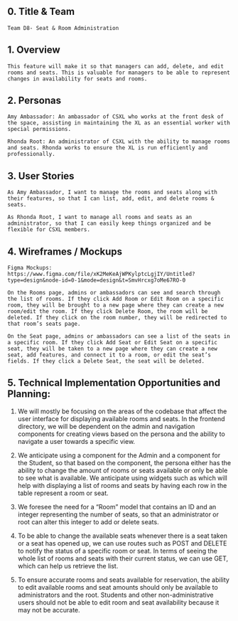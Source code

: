 ## 0. Title & Team

    Team D8- Seat & Room Administration

## 1. Overview

    This feature will make it so that managers can add, delete, and edit rooms and seats. This is valuable for managers to be able to represent changes in availability for seats and rooms.

## 2. Personas

    Amy Ambassador: An ambassador of CSXL who works at the front desk of the space, assisting in maintaining the XL as an essential worker with special permissions.

    Rhonda Root: An administrator of CSXL with the ability to manage rooms and seats. Rhonda works to ensure the XL is run efficiently and professionally.

## 3. User Stories

    As Amy Ambassador, I want to manage the rooms and seats along with their features, so that I can list, add, edit, and delete rooms & seats.

    As Rhonda Root, I want to manage all rooms and seats as an administrator, so that I can easily keep things organized and be flexible for CSXL members.

## 4. Wireframes / Mockups

    Figma Mockups:
    https://www.figma.com/file/xK2MeKeAjWPKylptcLgjIY/Untitled?type=design&node-id=0-1&mode=design&t=SmvHrcxg7oMe67RO-0

    On the Rooms page, admins or ambassadors can see and search through the list of rooms. If they click Add Room or Edit Room on a specific room, they will be brought to a new page where they can create a new room/edit the room. If they click Delete Room, the room will be deleted. If they click on the room number, they will be redirected to that room’s seats page.

    On the Seat page, admins or ambassadors can see a list of the seats in a specific room. If they click Add Seat or Edit Seat on a specific seat, they will be taken to a new page where they can create a new seat, add features, and connect it to a room, or edit the seat’s fields. If they click a Delete Seat, the seat will be deleted.

## 5. Technical Implementation Opportunities and Planning:

1. We will mostly be focusing on the areas of the codebase that affect the user interface for displaying available rooms and seats. In the frontend directory, we will be dependent on the admin and navigation components for creating views based on the persona and the ability to navigate a user towards a specific view.

2. We anticipate using a component for the Admin and a component for the Student, so that based on the component, the persona either has the ability to change the amount of rooms or seats available or only be able to see what is available. We anticipate using widgets such as <mat-table> which will help with displaying a list of rooms and seats by having each row in the table represent a room or seat.

3. We foresee the need for a “Room” model that contains an ID and an integer representing the number of seats, so that an administrator or root can alter this integer to add or delete seats.

4. To be able to change the available seats whenever there is a seat taken or a seat has opened up, we can use routes such as POST and DELETE to notify the status of a specific room or seat. In terms of seeing the whole list of rooms and seats with their current status, we can use GET, which can help us retrieve the list.

5. To ensure accurate rooms and seats available for reservation, the ability to edit available rooms and seat amounts should only be available to administrators and the root. Students and other non-administrative users should not be able to edit room and seat availability because it may not be accurate.
